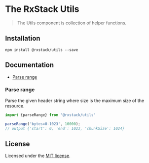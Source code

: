 # The RxStack Utils

> The Utils component is collection of helper functions.

## Installation

```
npm install @rxstack/utils --save
```

## Documentation

* [Parse range](#parse-range)

### <a name="parse-range"></a>  Parse range
Parse the given header string where size is the maximum size of the resource.

```typescript
import {parseRange} from '@rxstack/utils'

parseRange('bytes=0-1023', 10000); 
// output {'start': 0, 'end': 1023, 'chunkSize': 1024}
```

## License

Licensed under the [MIT license](../../LICENSE).